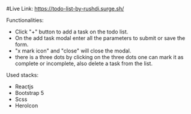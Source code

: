 #Live Link: https://todo-list-by-rushdi.surge.sh/

Functionalities:
* Click "+" button to add a task on the todo list.
* On the add task modal enter all the parameters to submit or save the form.
* "x mark icon" and "close" will close the modal.
* there is a three dots by clicking on the three dots one can mark it as complete or incomplete, also delete a task from the list.

Used stacks:
* Reactjs
* Bootstrap 5
* Scss
* HeroIcon
